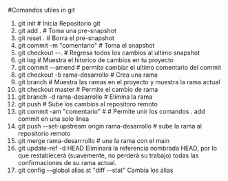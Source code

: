 ﻿#Comandos utiles in git

1. git init # Inicia Repositorio git
2. git add . # Toma una pre-snapshot
3. git reset . # Borra el pre-snapshot
4. git commit -m "comentario"  # Toma el snapshot
5. git checkout --. # Regresa todos los cambios al ultimo snapshot
6. git log # Muestra el hitorico de cambios en tu proyecto
7. git commit --amend # permite cambiar el ultimo comentario del commit
8. git checkout -b rama-desarrollo # Crea una rama
9. git branch # Muestra las ramas en el proyecto y muestra la rama actual
10. git checkout master # Permite el cambio de rama
11. git branch -d rama-desarrollo # Elimina la rama
12. git push # Sube los cambios al repositoro remoto 
13. git commit -am "comentario" # # Permite unir los comandos . add commit en una solo linea 
14. git push --set-upstream origin rama-desarrollo # sube la rama al repositorio remoto
15. git merge rama-desarrrollo # une la rama con el main
16. git update-ref -d HEAD Eliminará la referencia nombrada HEAD, por lo que restablecerá (suavemente, no perderá su trabajo) todas las confirmaciones de su rama actual.
17. git config --global alias.st "diff --stat" Cambia los alias

